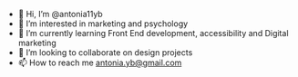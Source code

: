 - 👋 Hi, I’m @antonia11yb
- 👀 I’m interested in marketing and psychology
- 🌱 I’m currently learning Front End development, accessibility and Digital marketing
- 💞️ I’m looking to collaborate on design projects
- 📫 How to reach me antonia.yb@gmail.com

<!---
antonia11yb/antonia11yb is a ✨ special ✨ repository because its `README.md` (this file) appears on your GitHub profile.
You can click the Preview link to take a look at your changes.
--->

